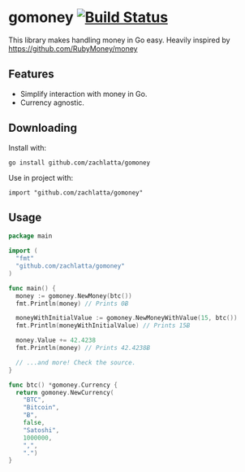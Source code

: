 # gomoney [![Build Status](https://travis-ci.org/zachlatta/gomoney.png?branch=master)](https://travis-ci.org/zachlatta/gomoney)

This library makes handling money in Go easy. Heavily inspired by
https://github.com/RubyMoney/money

## Features

* Simplify interaction with money in Go.
* Currency agnostic.

## Downloading

Install with:

    go install github.com/zachlatta/gomoney

Use in project with:

    import "github.com/zachlatta/gomoney"

## Usage

``` go
package main

import (
  "fmt"
  "github.com/zachlatta/gomoney"
)

func main() {
  money := gomoney.NewMoney(btc())
  fmt.Println(money) // Prints 0Ƀ

  moneyWithInitialValue := gomoney.NewMoneyWithValue(15, btc())
  fmt.Println(moneyWithInitialValue) // Prints 15Ƀ

  money.Value += 42.4238
  fmt.Println(money) // Prints 42.4238Ƀ

  // ...and more! Check the source.
}

func btc() *gomoney.Currency {
  return gomoney.NewCurrency(
    "BTC",
    "Bitcoin",
    "Ƀ",
    false,
    "Satoshi",
    1000000,
    ",",
    ".")
}
```
